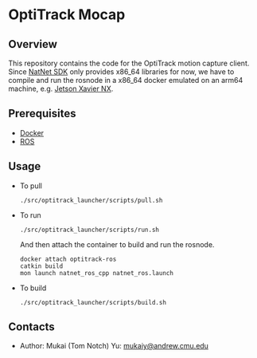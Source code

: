 # OptiTrack Mocap

## Overview

This repository contains the code for the OptiTrack motion capture client. Since [NatNet SDK](https://s3.amazonaws.com/naturalpoint/software/NatNetSDKLinux/ubuntu/NatNet_SDK_4.0_ubuntu.tar) only provides x86_64 libraries for now, we have to compile and run the rosnode in a x86_64 docker emulated on an arm64 machine, e.g. [Jetson Xavier NX](https://developer.nvidia.com/embedded/jetson-xavier-nx-devkit).

## Prerequisites

* [Docker](https://docs.docker.com/engine/install/ubuntu/)
* [ROS](http://wiki.ros.org/ROS/Installation)

## Usage

* To pull

  ```Shell
  ./src/optitrack_launcher/scripts/pull.sh
  ```

* To run

  ```Shell
  ./src/optitrack_launcher/scripts/run.sh
  ```

  And then attach the container to build and run the rosnode.

  ```Shell
  docker attach optitrack-ros
  catkin build
  mon launch natnet_ros_cpp natnet_ros.launch
  ```

* To build

  ```Shell
  ./src/optitrack_launcher/scripts/build.sh
  ```

## Contacts

* Author: Mukai (Tom Notch) Yu: [mukaiy@andrew.cmu.edu](mailto:mukaiy@andrew.cmu.edu)
